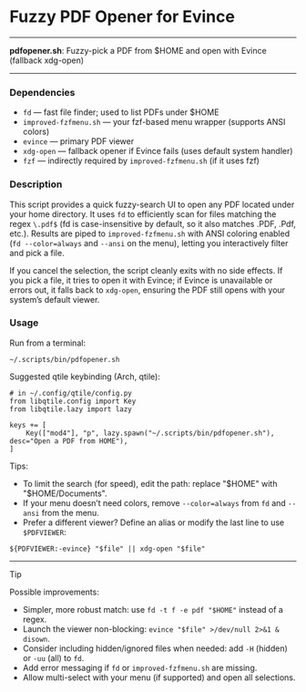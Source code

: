# Fuzzy PDF Opener for Evince

---

**pdfopener.sh**: Fuzzy-pick a PDF from $HOME and open with Evince (fallback xdg-open)

---

### Dependencies

- `fd` — fast file finder; used to list PDFs under $HOME
- `improved-fzfmenu.sh` — your fzf-based menu wrapper (supports ANSI colors)
- `evince` — primary PDF viewer
- `xdg-open` — fallback opener if Evince fails (uses default system handler)
- `fzf` — indirectly required by `improved-fzfmenu.sh` (if it uses fzf)

### Description

This script provides a quick fuzzy-search UI to open any PDF located under your home directory. It uses `fd` to efficiently scan for files matching the regex `\.pdf$` (fd is case-insensitive by default, so it also matches .PDF, .Pdf, etc.). Results are piped to `improved-fzfmenu.sh` with ANSI coloring enabled (`fd --color=always` and `--ansi` on the menu), letting you interactively filter and pick a file.

If you cancel the selection, the script cleanly exits with no side effects. If you pick a file, it tries to open it with Evince; if Evince is unavailable or errors out, it falls back to `xdg-open`, ensuring the PDF still opens with your system’s default viewer.

### Usage

Run from a terminal:
```
~/.scripts/bin/pdfopener.sh
```

Suggested qtile keybinding (Arch, qtile):
```
# in ~/.config/qtile/config.py
from libqtile.config import Key
from libqtile.lazy import lazy

keys += [
    Key(["mod4"], "p", lazy.spawn("~/.scripts/bin/pdfopener.sh"), desc="Open a PDF from HOME"),
]
```

Tips:
- To limit the search (for speed), edit the path: replace "$HOME" with "$HOME/Documents".
- If your menu doesn’t need colors, remove `--color=always` from `fd` and `--ansi` from the menu.
- Prefer a different viewer? Define an alias or modify the last line to use `$PDFVIEWER`:
```
${PDFVIEWER:-evince} "$file" || xdg-open "$file"
```

---

> [!TIP]
> Possible improvements:
> - Simpler, more robust match: use `fd -t f -e pdf "$HOME"` instead of a regex.
> - Launch the viewer non-blocking: `evince "$file" >/dev/null 2>&1 & disown`.
> - Consider including hidden/ignored files when needed: add `-H` (hidden) or `-uu` (all) to `fd`.
> - Add error messaging if `fd` or `improved-fzfmenu.sh` are missing.
> - Allow multi-select with your menu (if supported) and open all selections.